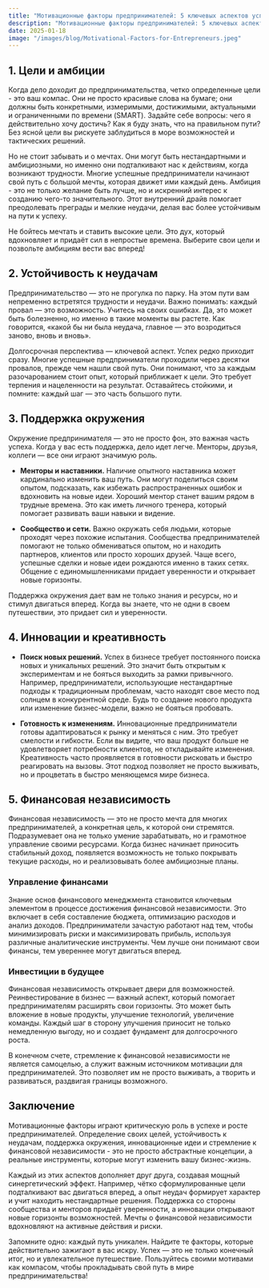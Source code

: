```yaml
---  
title: "Мотивационные факторы предпринимателей: 5 ключевых аспектов успеха и роста"  
description: "Мотивационные факторы предпринимателей: 5 ключевых аспектов успеха и роста"  
date: 2025-01-18
image: "/images/blog/Motivational-Factors-for-Entrepreneurs.jpeg" 
---
```


## 1. Цели и амбиции

Когда дело доходит до предпринимательства, четко определенные цели - это ваш компас. Они не просто красивые слова на бумаге; они должны быть конкретными, измеримыми, достижимыми, актуальными и ограниченными по времени (SMART). Задайте себе вопросы: чего я действительно хочу достичь? Как я буду знать, что на правильном пути? Без ясной цели вы рискуете заблудиться в море возможностей и тактических решений.

Но не стоит забывать и о мечтах. Они могут быть нестандартными и амбициозными, но именно они подталкивают нас к действиям, когда возникают трудности. Многие успешные предприниматели начинают свой путь с большой мечты, которая движет ими каждый день. Амбиция - это не только желание быть лучше, но и искренний интерес к созданию чего-то значительного. Этот внутренний драйв помогает преодолевать преграды и мелкие неудачи, делая вас более устойчивым на пути к успеху. 

Не бойтесь мечтать и ставить высокие цели. Это дух, который вдохновляет и придаёт сил в непростые времена. Выберите свои цели и позвольте амбициям вести вас вперед!
## 2. Устойчивость к неудачам

Предпринимательство — это не прогулка по парку. На этом пути вам непременно встретятся трудности и неудачи. Важно понимать: каждый провал — это возможность. Учитесь на своих ошибках. Да, это может быть болезненно, но именно в такие моменты вы растете. Как говорится, «какой бы ни была неудача, главное — это возродиться заново, вновь и вновь».

Долгосрочная перспектива — ключевой аспект. Успех редко приходит сразу. Многие успешные предприниматели проходили через десятки провалов, прежде чем нашли свой путь. Они понимают, что за каждым разочарованием стоит опыт, который приближает к цели. Это требует терпения и нацеленности на результат. Оставайтесь стойкими, и помните: каждый шаг — это часть большого пути.
## 3. Поддержка окружения

Окружение предпринимателя — это не просто фон, это важная часть успеха. Когда у вас есть поддержка, дело идет легче. Менторы, друзья, коллеги — все они играют значимую роль. 

- **Менторы и наставники.** Наличие опытного наставника может кардинально изменить ваш путь. Они могут поделиться своим опытом, подсказать, как избежать распространенных ошибок и вдохновить на новые идеи. Хороший ментор станет вашим рядом в трудные времена. Это как иметь личного тренера, который помогает развивать ваши навыки и видение.

- **Сообщество и сети.** Важно окружать себя людьми, которые проходят через похожие испытания. Сообщества предпринимателей помогают не только обмениваться опытом, но и находить партнеров, клиентов или просто хороших друзей. Чаще всего, успешные сделки и новые идеи рождаются именно в таких сетях. Общение с единомышленниками придает уверенности и открывает новые горизонты.

Поддержка окружения дает вам не только знания и ресурсы, но и стимул двигаться вперед. Когда вы знаете, что не одни в своем путешествии, это придает сил и уверенности.
## 4. Инновации и креативность

- **Поиск новых решений.** Успех в бизнесе требует постоянного поиска новых и уникальных решений. Это значит быть открытым к экспериментам и не бояться выходить за рамки привычного. Например, предприниматели, использующие нестандартные подходы к традиционным проблемам, часто находят свое место под солнцем в конкурентной среде. Будь то создание нового продукта или изменение бизнес-модели, важно не бояться пробовать.

- **Готовность к изменениям.** Инновационные предприниматели готовы адаптироваться к рынку и меняться с ним. Это требует смелости и гибкости. Если вы видите, что ваш продукт больше не удовлетворяет потребности клиентов, не откладывайте изменения. Креативность часто проявляется в готовности рисковать и быстро реагировать на вызовы. Этот подход позволяет не просто выживать, но и процветать в быстро меняющемся мире бизнеса.
## 5. Финансовая независимость

Финансовая независимость — это не просто мечта для многих предпринимателей, а конкретная цель, к которой они стремятся. Подразумевает она не только умение зарабатывать, но и грамотное управление своими ресурсами. Когда бизнес начинает приносить стабильный доход, появляется возможность не только покрывать текущие расходы, но и реализовывать более амбициозные планы.

### Управление финансами

Знание основ финансового менеджмента становится ключевым элементом в процессе достижения финансовой независимости. Это включает в себя составление бюджета, оптимизацию расходов и анализ доходов. Предприниматели зачастую работают над тем, чтобы минимизировать риски и максимизировать прибыль, используя различные аналитические инструменты. Чем лучше они понимают свои финансы, тем увереннее могут двигаться вперед.

### Инвестиции в будущее

Финансовая независимость открывает двери для возможностей. Реинвестирование в бизнес — важный аспект, который помогает предпринимателям расширять свои горизонты. Это может быть вложение в новые продукты, улучшение технологий, увеличение команды. Каждый шаг в сторону улучшения приносит не только немедленную выгоду, но и создает фундамент для долгосрочного роста. 

В конечном счете, стремление к финансовой независимости не является самоцелью, а служит важным источником мотивации для предпринимателей. Это позволяет им не просто выживать, а творить и развиваться, раздвигая границы возможного.
## Заключение

Мотивационные факторы играют критическую роль в успехе и росте предпринимателей. Определение своих целей, устойчивость к неудачам, поддержка окружения, инновационные идеи и стремление к финансовой независимости - это не просто абстрактные концепции, а реальные инструменты, которые могут изменить вашу бизнес-жизнь.

Каждый из этих аспектов дополняет друг друга, создавая мощный синергетический эффект. Например, чётко сформулированные цели подталкивают вас двигаться вперед, а опыт неудач формирует характер и учит находить нестандартные решения. Поддержка со стороны сообщества и менторов придаёт уверенности, а инновации открывают новые горизонты возможностей. Мечты о финансовой независимости вдохновляют на активные действия и риски.

Запомните одно: каждый путь уникален. Найдите те факторы, которые действительно зажигают в вас искру. Успех — это не только конечный итог, но и увлекательное путешествие. Пользуйтесь своими мотивами как компасом, чтобы прокладывать свой путь в мире предпринимательства!